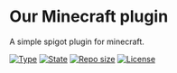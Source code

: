 # Our Minecraft plugin

A simple spigot plugin for minecraft.

[![Type](https://img.shields.io/badge/project%20type-theme-blue?style=for-the-badge&labelColor=333333)](#)
[![State](https://img.shields.io/badge/state-in%20development-228C22?style=for-the-badge&labelColor=333333)](#)
[![Repo size](https://img.shields.io/github/repo-size/NoxGamingQC/minecraft-plugin?style=for-the-badge&logo=github&logoColor=%23ffffff&labelColor=333333)](#)
[![License](https://img.shields.io/github/license/NoxGamingQC/minecraft-plugin?style=for-the-badge&labelColor=333333)](#)
